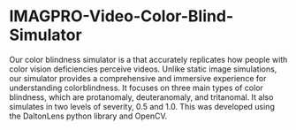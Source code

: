 # IMAGPRO-Video-Color-Blind-Simulator

Our color blindness simulator is a  that accurately replicates how people with color vision deficiencies perceive videos. Unlike static image simulations, our simulator provides a comprehensive and immersive experience for understanding colorblindness. It focuses on three main types of color blindness, which are protanomaly, deuteranomaly, and tritanomal. It also simulates in two levels of severity, 0.5 and 1.0. This was developed using the DaltonLens python library and OpenCV. 

